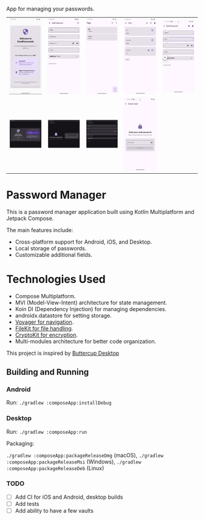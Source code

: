 App for managing your passwords.

<table>
  <tr>
    <td>
      <img src="https://github.com/devapro/droid-passwords/blob/main/screenshots/img.png?raw=true" height="200px" width="200" />
    </td>
    <td>
      <img src="https://github.com/devapro/droid-passwords/blob/main/screenshots/img_1.png?raw=true" height="200px" width="200" />
    </td>
    <td>
      <img src="https://github.com/devapro/droid-passwords/blob/main/screenshots/img_2.png?raw=true" height="200px" width="200" />
    </td>
    <td>
      <img src="https://github.com/devapro/droid-passwords/blob/main/screenshots/img_3.png?raw=true" height="200px" width="200" />
    </td>
    <td>
      <img src="https://github.com/devapro/droid-passwords/blob/main/screenshots/img_8.png?raw=true" width="200" />
    </td>
  </tr>
  <tr>
    <td>
      <img src="https://github.com/devapro/droid-passwords/blob/main/screenshots/img_4.png?raw=true" width="200" />
    </td>
    <td>
      <img src="https://github.com/devapro/droid-passwords/blob/main/screenshots/img_5.png?raw=true" width="200" />
    </td>
    <td>
      <img src="https://github.com/devapro/droid-passwords/blob/main/screenshots/img_6.png?raw=true" width="200" />
    </td>
    <td>
      <img src="https://github.com/devapro/droid-passwords/blob/main/screenshots/img_7.png?raw=true" width="200" />
    </td>
  </tr>
</table>

# Password Manager

This is a password manager application built using Kotlin Multiplatform and Jetpack Compose.

The main features include:

- Cross-platform support for Android, iOS, and Desktop.
- Local storage of passwords.
- Customizable additional fields.

# Technologies Used

- Compose Multiplatform.
- MVI (Model-View-Intent) architecture for state management.
- Koin DI (Dependency Injection) for managing dependencies.
- androidx.datastore for setting storage.
- [Voyager for navigation](https://github.com/adrielcafe/voyager).
- [FileKit for file handling](https://github.com/vinceglb/FileKit).
- [CryptoKit for encryption](https://github.com/whyoleg/cryptography-kotlin).
- Multi-modules architecture for better code organization.

This project is inspired by [Buttercup Desktop](https://github.com/buttercup/buttercup-desktop)

## Building and Running

### Android

Run: `./gradlew :composeApp:installDebug`

### Desktop

Run: `./gradlew :composeApp:run`

Packaging: 

`./gradlew :composeApp:packageReleaseDmg` (macOS),
`./gradlew :composeApp:packageReleaseMsi` (Windows),
`./gradlew :composeApp:packageReleaseDeb` (Linux)

### TODO
- [ ] Add CI for iOS and Android, desktop builds
- [ ] Add tests
- [ ] Add ability to have a few vaults
